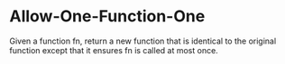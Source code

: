 # Allow-One-Function-One
 Given a function fn, return a new function that is identical to the original function except that it ensures fn is called at most once.
